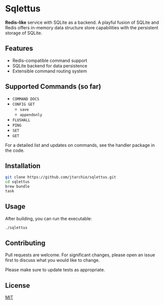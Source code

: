 # Sqlettus

**Redis-like** service with SQLite as a backend. A playful fusion of SQLite and
Redis offers in-memory data structure store capabilities with the persistent
storage of SQLite.

## Features

- Redis-compatible command support
- SQLite backend for data persistence
- Extensible command routing system

## Supported Commands (so far)

- `COMMAND DOCS`
- `CONFIG GET`
  - `save`
  - `appendonly`
- `FLUSHALL`
- `PING`
- `SET`
- `GET`

For a detailed list and updates on commands, see the handler package in the
code.

## Installation

```bash
git clone https://github.com/jtarchie/sqlettus.git
cd sqlettus
brew bundle
task
```

## Usage

After building, you can run the executable:

```bash
./sqlettus
```

## Contributing

Pull requests are welcome. For significant changes, please open an issue first to
discuss what you would like to change.

Please make sure to update tests as appropriate.

## License

[MIT](https://choosealicense.com/licenses/mit/)
